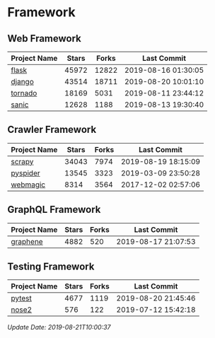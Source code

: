 # Framework

## Web Framework

| Project Name | Stars | Forks | Last Commit |
| ------------ | ----- | ----- | ----------- |
| [flask](https://github.com/pallets/flask) | 45972 | 12822 | 2019-08-16 01:30:05 |
| [django](https://github.com/django/django) | 43514 | 18711 | 2019-08-20 10:01:10 |
| [tornado](https://github.com/tornadoweb/tornado) | 18169 | 5031 | 2019-08-11 23:44:12 |
| [sanic](https://github.com/huge-success/sanic) | 12628 | 1188 | 2019-08-13 19:30:40 |

## Crawler Framework

| Project Name | Stars | Forks | Last Commit |
| ------------ | ----- | ----- | ----------- |
| [scrapy](https://github.com/scrapy/scrapy) | 34043 | 7974 | 2019-08-19 18:15:09 |
| [pyspider](https://github.com/binux/pyspider) | 13545 | 3323 | 2019-03-09 23:50:28 |
| [webmagic](https://github.com/code4craft/webmagic) | 8314 | 3564 | 2017-12-02 02:57:06 |

## GraphQL Framework

| Project Name | Stars | Forks | Last Commit |
| ------------ | ----- | ----- | ----------- |
| [graphene](https://github.com/graphql-python/graphene) | 4882 | 520 | 2019-08-17 21:07:53 |

## Testing Framework

| Project Name | Stars | Forks | Last Commit |
| ------------ | ----- | ----- | ----------- |
| [pytest](https://github.com/pytest-dev/pytest) | 4677 | 1119 | 2019-08-20 21:45:46 |
| [nose2](https://github.com/nose-devs/nose2) | 576 | 122 | 2019-07-12 15:42:18 |

*Update Date: 2019-08-21T10:00:37*